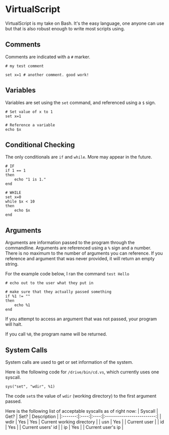 
VirtualScript
=============

VirtualScript is my take on Bash. It's the easy language, one anyone can use but that is also robust enough to write most scripts using.

Comments
---------
Comments are indicated with a `#` marker.
```
# my test comment

set x=1 # another comment. good work!
```

Variables
---------
Variables are set using the `set` command, and referenced using a `$` sign.
```
# Set value of x to 1
set x=1

# Reference a variable
echo $x
```

Conditional Checking
--------------------
The only conditionals are `if` and `while`. More may appear in the future.
```
# IF
if 1 == 1
then
	echo "1 is 1."
end
```

```
# WHILE
set x=0
while $x < 10
then
	echo $x
end
```

Arguments
---------
Arguments are information passed to the program through the commandline.
Arguments are referenced using a `%` sign and a number.
There is no maximum to the number of arguments you can reference.
If you reference and argument that was never provided, it will return an empty string.

For the example code below, I ran the command `test Hello`
```
# echo out to the user what they put in

# make sure that they actually passed something
if %1 != ""
then
	echo %1
end
```
If you attempt to access an argument that was not passed, your program will halt.

If you call `%0`, the program name will be returned. 

System Calls
------------
System calls are used to get or set information of the system.

Here is the following code for `/drive/bin/cd.vs`, which currently uses one syscall.
```
sys("set", "wdir", %1)
```
The code `set`s the value of `wdir` (working directory) to the first argument passed.

Here is the following list of acceptable syscalls as of right now:
| Syscall | Get? | Set? | Description               |
|:-------:|:----:|:----:|:-------------------------:|
| wdir    | Yes  | Yes  | Current working directory |
| usn     | Yes  |      | Current user              |
| id      | Yes  |      | Current users' id         |
| ip      | Yes  |      | Current user's ip         |





